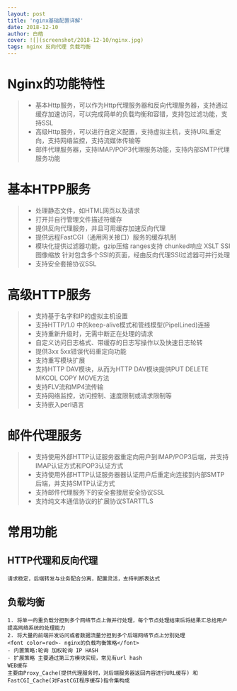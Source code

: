 ```yaml
---
layout: post
title: 'nginx基础配置详解'
date: 2018-12-10
author: 白皓
cover: ![](screenshot/2018-12-10/nginx.jpg)
tags: nginx 反向代理 负载均衡
---
```



# Nginx的功能特性

> * 基本Http服务，可以作为Http代理服务器和反向代理服务器，支持通过缓存加速访问，可以完成简单的负载均衡和容错，支持包过滤功能，支持SSL
> * 高级Http服务，可以进行自定义配置，支持虚拟主机，支持URL重定向，支持网络监控，支持流媒体传输等
> * 邮件代理服务器，支持IMAP/POP3代理服务功能，支持内部SMTP代理服务功能

# 基本HTPP服务

> * 处理静态文件，如HTML网页以及请求
> * 打开并自行管理文件描述符缓存
> * 提供反向代理服务，并且可用缓存加速反向代理
> * 提供远程FastCGI（通用网关接口）服务的缓存机制
> * 模块化提供过滤器功能，gzip压缩 ranges支持 chunked响应 XSLT SSI 图像缩放 针对包含多个SSI的页面，经由反向代理SSI过滤器可并行处理
> * 支持安全套接协议SSL

# 高级HTTP服务

> * 支持基于名字和IP的虚拟主机设置
> * 支持HTTP/1.0 中的keep-alive模式和管线模型(PipelLined)连接
> * 支持重新升级时，无需中断正在处理的请求
> * 自定义访问日志格式、带缓存的日志写操作以及快速日志轮转
> * 提供3xx 5xx错误代码重定向功能
> * 支持重写模块扩展
> * 支持HTTP DAV模块，从而为HTTP DAV模块提供PUT DELETE MKCOL COPY MOVE方法
> * 支持FLV流和MP4流传输
> * 支持网络监控，访问控制、速度限制或请求限制等
> * 支持嵌入perl语言

# 邮件代理服务

> * 支持使用外部HTTP认证服务器重定向用户到IMAP/POP3后端，并支持IMAP认证方式和POP3认证方式
> * 支持使用外部HTTP认证服务器器认证用户后重定向连接到内部SMTP后端，并支持SMTP认证方式
> * 支持邮件代理服务下的安全套接层安全协议SSL
> * 支持纯文本通信协议的扩展协议STARTTLS

# 常用功能

##  HTTP代理和反向代理

    请求稳定，后端转发与业务配合分离，配置灵活，支持判断表达式

##  负载均衡
    1. 将单一的重负载分担到多个网络节点上做并行处理，每个节点处理结束后将结果汇总给用户提高网络系统的处理能力
    2. 将大量的前端并发访问或者数据流量分担到多个后端网络节点上分别处理
    <font color=red>- nginx的负载均衡策略</font>
    - 内置策略:轮询 加权轮询 IP HASH
    - 扩展策略 主要通过第三方模块实现，常见有url hash
    WEB缓存
    主要由Proxy_Cache(提供代理服务时，对后端服务器返回内容进行URL缓存) 和FastCGI_Cache(对FastCGI程序缓存)指令集构成
